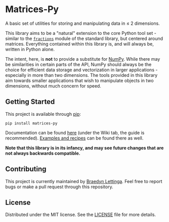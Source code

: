 # Matrices-Py

A basic set of utilities for storing and manipulating data in ≤ 2 dimensions.

This library aims to be a "natural" extension to the core Python tool set - similar to the [`fractions`](https://docs.python.org/3/library/fractions.html) module of the standard library, but centered around matrices. Everything contained within this library is, and will always be, written in Python alone.

The intent, here, is **not** to provide a substitute for [NumPy](https://numpy.org/). While there may be similarities in certain parts of the API, NumPy should always be the choice for efficient data storage and vectorization in larger applications - especially in more than two dimensions. The tools provided in this library aim towards smaller applications that wish to manipulate objects in two dimensions, without much concern for speed.

## Getting Started

This project is available through [pip](https://pip.pypa.io/en/stable/):

```
pip install matrices-py
```

Documentation can be found [here](https://github.com/braedynl/matrices-py/wiki) (under the Wiki tab, the guide is recommended). [Examples and recipes](https://github.com/braedynl/matrices-py/wiki/Examples-and-Recipes) can be found there as well.

**Note that this library is in its infancy, and may see future changes that are not always backwards compatible.**

## Contributing

This project is currently maintained by [Braedyn Lettinga](https://github.com/braedynl). Feel free to report bugs or make a pull request through this repository.

## License

Distributed under the MIT license. See the [LICENSE](https://github.com/braedynl/matrices-py/blob/main/LICENSE) file for more details.
